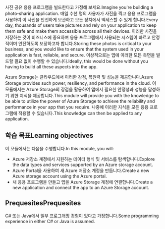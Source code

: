 <span data-ttu-id="998b1-101">사진 공유 응용 프로그램을 빌드한다고 가정해 보세요.</span><span class="sxs-lookup"><span data-stu-id="998b1-101">Imagine you're building a photo-sharing application.</span></span> <span data-ttu-id="998b1-102">매일 수천 명의 사용자가 사진을 찍고 응용 프로그램을 사용하여 이 사진을 안전하게 보관하고 모든 장치에서 액세스할 수 있게 합니다.</span><span class="sxs-lookup"><span data-stu-id="998b1-102">Every day, thousands of users take pictures and rely on your application to keep them safe and make them accessible across all their devices.</span></span> <span data-ttu-id="998b1-103">이러한 사진을 저장하는 것이 비즈니스에 중요하며 응용 프로그램에서 사용되는 시스템이 빠르고 안정적이며 안전하도록 보장하고자 합니다.</span><span class="sxs-lookup"><span data-stu-id="998b1-103">Storing these photos is critical to your business, and you would like to ensure that the system used in your application is fast, reliable, and secure.</span></span> <span data-ttu-id="998b1-104">이상적으로는 앱에 이러한 모든 측면을 빌드할 필요 없이 수행할 수 있습니다.</span><span class="sxs-lookup"><span data-stu-id="998b1-104">Ideally, this would be done without you having to build all these aspects into the app.</span></span>

<span data-ttu-id="998b1-105">Azure Storage는 클라우드에서 이러한 강점, 복원력 및 성능을 제공합니다.</span><span class="sxs-lookup"><span data-stu-id="998b1-105">Azure Storage provides such power, resiliency, and performance in the cloud.</span></span> <span data-ttu-id="998b1-106">이 모듈에서는 Azure Storage의 강점을 활용하여 앱에서 필요한 안정성과 성능을 달성하기 위한 지식을 제공합니다.</span><span class="sxs-lookup"><span data-stu-id="998b1-106">This module will provide you with the knowledge to be able to utilize the power of Azure Storage to achieve the reliability and performance in your app that you require.</span></span> <span data-ttu-id="998b1-107">나중에 이러한 지식을 모든 응용 프로그램에 적용할 수 있습니다.</span><span class="sxs-lookup"><span data-stu-id="998b1-107">This knowledge can then be applied to any application.</span></span>

## <a name="learning-objectives"></a><span data-ttu-id="998b1-108">학습 목표</span><span class="sxs-lookup"><span data-stu-id="998b1-108">Learning objectives</span></span>

<span data-ttu-id="998b1-109">이 모듈에서는 다음을 수행합니다.</span><span class="sxs-lookup"><span data-stu-id="998b1-109">In this module, you will:</span></span>

- <span data-ttu-id="998b1-110">Azure 저장소 계정에서 지원하는 데이터 형식 및 서비스를 탐색합니다.</span><span class="sxs-lookup"><span data-stu-id="998b1-110">Explore the data types and services supported by an Azure storage account.</span></span>
- <span data-ttu-id="998b1-111">Azure Portal을 사용하여 새 Azure 저장소 계정을 만듭니다.</span><span class="sxs-lookup"><span data-stu-id="998b1-111">Create a new Azure storage account using the Azure portal.</span></span>
- <span data-ttu-id="998b1-112">새 응용 프로그램을 만들고 앱을 Azure Storage 계정에 연결합니다.</span><span class="sxs-lookup"><span data-stu-id="998b1-112">Create a new application and connect the app to an Azure Storage account.</span></span>
 
## <a name="prequesites"></a><span data-ttu-id="998b1-113">Prequesites</span><span class="sxs-lookup"><span data-stu-id="998b1-113">Prequesites</span></span>
 
<span data-ttu-id="998b1-114">C# 또는 Java에서 일부 프로그래밍 경험이 있다고 가정합니다.</span><span class="sxs-lookup"><span data-stu-id="998b1-114">Some programming experience in either C# or Java is assumed.</span></span>